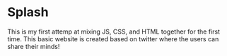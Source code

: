 # Splash
This is my first attemp at mixing JS, CSS, and HTML together for the first time. This basic website is created based on twitter where the users can share their minds!
